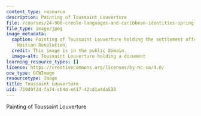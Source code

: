 ```yaml
---
content_type: resource
description: Painting of Toussaint Louverture
file: /courses/24-908-creole-languages-and-caribbean-identities-spring-2017/759d9f2dfa74c64de61742cd1a4da538_24-908s17_toussaint.jpg
file_type: image/jpeg
image_metadata:
  caption: Painting of Toussaint Louverture holding the settlement offer made in the
    Haitian Revolution.
  credit: This image is in the public domain.
  image-alt: Toussaint Louverture holding a document
learning_resource_types: []
license: https://creativecommons.org/licenses/by-nc-sa/4.0/
ocw_type: OCWImage
resourcetype: Image
title: Toussaint Louverture
uid: 759d9f2d-fa74-c64d-e617-42cd1a4da538
---
```

Painting of Toussaint Louverture